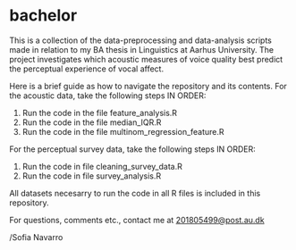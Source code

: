 # bachelor

This is a collection of the data-preprocessing and data-analysis scripts made in relation to my BA thesis in Linguistics at Aarhus University. 
The project investigates which acoustic measures of voice quality best predict the perceptual
experience of vocal affect. 

Here is a brief guide as how to navigate the repository and its contents. 
For the acoustic data, take the following steps IN ORDER:
1. Run the code in the file feature_analysis.R
2. Run the code in the file median_IQR.R
3. Run the code in the file multinom_regression_feature.R

For the perceptual survey data, take the following steps IN ORDER:
1. Run the code in file cleaning_survey_data.R
2. Run the code in file survey_analysis.R


All datasets necesarry to run the code in all R files is included in this repository.

For questions, comments etc., contact me at 201805499@post.au.dk

/Sofia Navarro
